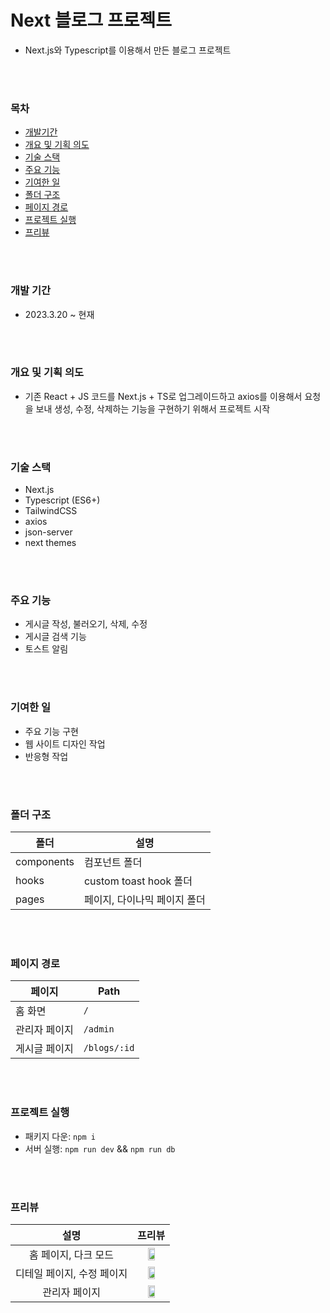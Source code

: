 # Next 블로그 프로젝트

- Next.js와 Typescript를 이용해서 만든 블로그 프로젝트

<br>
<br>

### 목차

- [개발기간](#개발-기간)
- [개요 및 기획 의도](#개요-및-기획-의도)
- [기술 스택](#기술-스택)
- [주요 기능](#주요-기능)
- [기여한 일](#기여한-일)
- [폴더 구조](#폴더-구조)
- [페이지 경로](#페이지-경로)
- [프로젝트 실행](#프로젝트-실행)
- [프리뷰](#프리뷰)

<br>
<br>

### 개발 기간

- 2023.3.20 ~ 현재

<br>
<br>

### 개요 및 기획 의도

- 기존 React + JS 코드를 Next.js + TS로 업그레이드하고 axios를 이용해서 요청을 보내 생성, 수정, 삭제하는 기능을 구현하기 위해서 프로젝트 시작

<br>
<br>

### 기술 스택

- Next.js
- Typescript (ES6+)
- TailwindCSS
- axios
- json-server
- next themes

<br>
<br>

### 주요 기능

- 게시글 작성, 불러오기, 삭제, 수정
- 게시글 검색 기능
- 토스트 알림

<br>
<br>

### 기여한 일

- 주요 기능 구현
- 웹 사이트 디자인 작업
- 반응형 작업

<br>
<br>

### 폴더 구조

| 폴더       | 설명                         |
| ---------- | ---------------------------- |
| components | 컴포넌트 폴더                |
| hooks      | custom toast hook 폴더       |
| pages      | 페이지, 다이나믹 페이지 폴더 |

<br>
<br>

### 페이지 경로

| 페이지        | Path         |
| ------------- | ------------ |
| 홈 화면       | `/`          |
| 관리자 페이지 | `/admin`     |
| 게시글 페이지 | `/blogs/:id` |

<br>
<br>

### 프로젝트 실행

- 패키지 다운: `npm i`
- 서버 실행: `npm run dev` && `npm run db`

<br>
<br>

### 프리뷰

|            설명            |                                                              프리뷰                                                              |
| :------------------------: | :------------------------------------------------------------------------------------------------------------------------------: |
|    홈 페이지, 다크 모드    | <img width="50%" src="https://user-images.githubusercontent.com/103477552/231458632-2c4525dc-8172-49f3-aad8-5c650665310a.png" /> |
| 디테일 페이지, 수정 페이지 | <img width="50%" src="https://user-images.githubusercontent.com/103477552/231458654-46f2d3d8-8f17-4a83-b47f-3a576c729a61.png" /> |
|       관리자 페이지        | <img width="50%" src="https://user-images.githubusercontent.com/103477552/231458661-21e67c5d-d191-4080-baeb-d67505048d16.png" /> |
